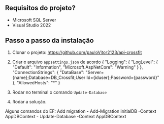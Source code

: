 ## Requisitos do projeto?

- Microsoft SQL Server
- Visual Studio 2022


## Passo a passo da instalação

1. Clonar o projeto: https://github.com/pauloVitor2123/api-crossfit
2. Criar o arquivo `appsettings.json` de acordo 
{
  "Logging": {
    "LogLevel": {
      "Default": "Information",
      "Microsoft.AspNetCore": "Warning"
    }
  },
  "ConnectionStrings": {
    "DataBase": "Server={name};Database=DB_Crossfit;User Id={iduser};Password={password}"
  },
  "AllowedHosts": "*"
}

3. Rodar no terminal o comando `Update-Database`
4. Rodar a solução.

Alguns comandos do EF:
Add migration - Add-Migration initialDB -Context AppDBContext - Update-Database -Context AppDBContext
